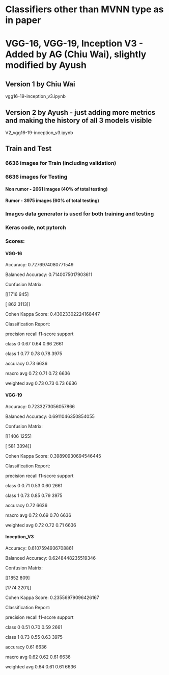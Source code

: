 # Classifiers other than MVNN type as in paper

# VGG-16, VGG-19, Inception V3 - Added by AG (Chiu Wai), slightly modified by Ayush

## Version 1 by Chiu Wai
vgg16-19-inception_v3.ipynb

## Version 2 by Ayush - just adding more metrics and making the history of all 3 models visible
V2_vgg16-19-inception_v3.ipynb

## Train and Test

### 6636 images for Train (including validation)

### 6636 images for Testing

#### Non rumor - 2661 images (40% of total testing)
#### Rumor - 3975 images (60% of total testing)
### Images data generator is used for both training and testing
### Keras code, not pytorch

### Scores:

#### VGG-16

Accuracy: 0.7276974080771549

Balanced Accuracy: 0.7140075017903611

Confusion Matrix:

[[1716  945]

[ 862 3113]]

Cohen Kappa Score: 0.43023302224168447

Classification Report:

precision    recall  f1-score   support


class 0       0.67      0.64      0.66      2661

class 1       0.77      0.78      0.78      3975


accuracy                           0.73      6636

macro avg       0.72      0.71      0.72      6636

weighted avg       0.73      0.73      0.73      6636

#### VGG-19

Accuracy: 0.7233273056057866

Balanced Accuracy: 0.6911046350854055

Confusion Matrix:

[[1406 1255]

[ 581 3394]]

Cohen Kappa Score: 0.39890930694546445

Classification Report:

precision    recall  f1-score   support


class 0       0.71      0.53      0.60      2661

class 1       0.73      0.85      0.79      3975


accuracy                           0.72      6636

macro avg       0.72      0.69      0.70      6636

weighted avg       0.72      0.72      0.71      6636

#### Inception_V3

Accuracy: 0.6107594936708861

Balanced Accuracy: 0.6248448235519346

Confusion Matrix:

[[1852  809]

[1774 2201]]

Cohen Kappa Score: 0.23556979096426167

Classification Report:

precision    recall  f1-score   support

class 0       0.51      0.70      0.59      2661

class 1       0.73      0.55      0.63      3975

accuracy                           0.61      6636

macro avg       0.62      0.62      0.61      6636

weighted avg       0.64      0.61      0.61      6636
